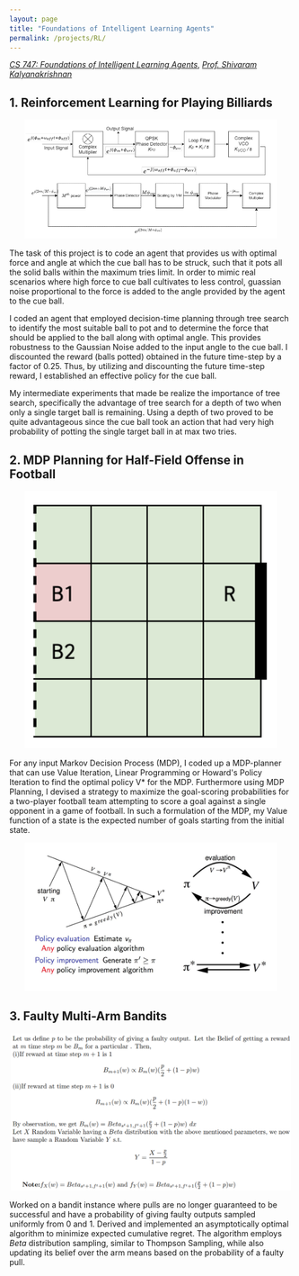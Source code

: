 ```yaml
---
layout: page
title: "Foundations of Intelligent Learning Agents"
permalink: /projects/RL/
---
```



  [_CS 747: Foundations of Intelligent Learning Agents_](https://www.cse.iitb.ac.in/~shivaram/teaching/cs747-a2023/index.html), [_Prof. Shivaram Kalyanakrishnan_](https://www.cse.iitb.ac.in/~shivaram/) 

## 1. Reinforcement Learning for Playing Billiards
<p align="center">
    <img width="450"  src="/assets/img/costas.png">
</p>

The task of this project is to code an agent that provides us with optimal force and angle at which the cue ball has to be struck, such that it pots all the solid balls within the maximum tries limit. In order to mimic real scenarios where high force to cue ball cultivates to less control, guassian noise proportional to the force is added to the angle provided by the agent to the cue ball.


I coded an agent that employed decision-time planning through tree search to identify the most suitable ball to pot and to determine the force that should be applied to the ball along with optimal angle. This provides robustness to the Gaussian Noise added to the input angle to the cue ball. I discounted the reward (balls potted) obtained in the future time-step by a factor of 0.25. Thus, by utilizing and discounting the future time-step reward, I established an effective policy for the cue ball.


My intermediate experiments that made be realize the importance of tree search, specifically the advantage of tree search for a depth of two when only a single target ball is remaining. Using a depth of two proved to be quite advantageous since the cue ball took an action that had very high probability of potting the single target ball in at max two tries.

## 2. MDP Planning for Half-Field Offense in Football  
<p align="center">
    <img width="450"  src="/assets/img/football.gif">
</p>
For any input Markov Decision Process (MDP), I coded up a MDP-planner that can use Value Iteration, Linear Programming or Howard's Policy Iteration to find the optimal policy V* for the MDP. Furthermore using  MDP Planning, I devised a strategy to maximize the  goal-scoring probabilities for a two-player football team attempting to score a goal against a single opponent in a game of football. In such a formulation of the MDP, my Value function of a state is the expected number of goals starting from the initial state.
<p align="center">
    <img width="450"  src="/assets/img/policy.jpg">
</p>

## 3. Faulty Multi-Arm Bandits 
<p align="center">
    <img width="500"  src="/assets/img/opt_alg.png">
</p>

Worked on a bandit instance where pulls are no longer guaranteed to be successful and have a probability of giving faulty outputs sampled uniformly from $0$ and $1$. Derived and implemented an asymptotically optimal algorithm to minimize expected cumulative regret. The algorithm employs $Beta$ distribution sampling, similar to Thompson Sampling, while also updating its belief over the arm means based on the probability of a faulty pull.
